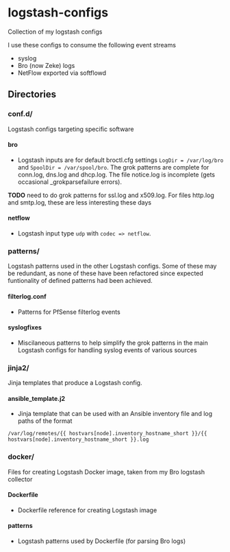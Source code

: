 # logstash-configs
Collection of my logstash configs

I use these configs to consume the following event streams
- syslog
- Bro (now Zeke) logs
- NetFlow exported via softflowd

## Directories

### conf.d/

Logstash configs targeting specific software

#### bro

- Logstash inputs are for default broctl.cfg settings `LogDir = /var/log/bro` and `SpoolDir = /var/spool/bro`. The grok patterns are complete for conn.log, dns.log and dhcp.log. The file notice.log is incomplete (gets occasional \_grokparsefailure errors).

**TODO** need to do grok patterns for ssl.log and x509.log. For files http.log and smtp.log, these are less interesting these days

#### netflow

- Logstash input type `udp` with `codec => netflow`.

### patterns/

Logstash patterns used in the other Logstash configs. Some of these may be redundant, as none of these have been refactored since expected funtionality of defined patterns had been achieved.

#### filterlog.conf

- Patterns for PfSense filterlog events

#### syslogfixes

- Miscilaneous patterns to help simplify the grok patterns in the main Logstash configs for handling syslog events of various sources

### jinja2/

Jinja templates that produce a Logstash config.

#### ansible_template.j2

- Jinja template that can be used with an Ansible inventory file and log paths of the format 
```
/var/log/remotes/{{ hostvars[node].inventory_hostname_short }}/{{ hostvars[node].inventory_hostname_short }}.log
```

### docker/

Files for creating Logstash Docker image, taken from my Bro logstash collector

#### Dockerfile

- Dockerfile reference for creating Logstash image

#### patterns

- Logstash patterns used by Dockerfile (for parsing Bro logs)
